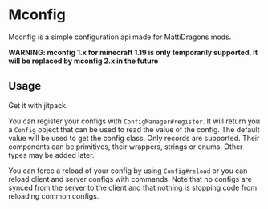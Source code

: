 # Mconfig
Mconfig is a simple configuration api made for MattiDragons mods. 

**WARNING: mconfig 1.x for minecraft 1.19 is only temporarily supported. It will be replaced by 
mconfig 2.x in the future**

## Usage
Get it with jitpack.

You can register your configs with `ConfigManager#register`. It will return you a `Config` 
object that can be used to read the value of the config. The default value will be used to get 
the config class. Only records are supported. 
Their components can be primitives, their wrappers, strings or enums. Other types may be added 
later.

You can force a reload of your config by using `Config#reload` or you can reload client and 
server configs with commands. Note that no configs are synced from the server to the client and 
that nothing is stopping code from reloading common configs.